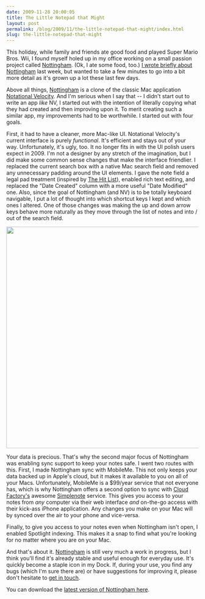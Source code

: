 ```yaml
---
date: 2009-11-28 20:00:05
title: The Little Notepad that Might
layout: post
permalink: /blog/2009/11/the-little-notepad-that-might/index.html
slug: the-little-notepad-that-might
---
```

This holiday, while family and friends ate good food and played Super Mario Bros. Wii, I found myself holed up in my office working on a small passion project called <a href="http://clickontyler.com/nottingham/">Nottingham</a>. (Ok, I ate some food, too.) <a href="http://clickontyler.com/blog/2009/11/nottingham-a-simple-note-taking-app-for-mac-os-x/">I wrote briefly about Nottingham</a> last week, but wanted to take a few minutes to go into a bit more detail as it's grown up a lot these last few days.

Above all things, <a href="http://clickontyler.com/nottingham/">Nottingham</a> is a clone of the classic Mac application <a href="http://notational.net/">Notational Velocity</a>. And I'm serious when I say that -- I didn't start out to write an app <em>like</em> NV, I started out with the intention of literally copying what they had created and then improving upon it. To merit creating such a similar app, my improvements had to be worthwhile. I started out with four goals.

First, it had to have a cleaner, more Mac-like UI. Notational Velocity's current interface is purely <em>functional</em>. It's efficient and stays out of your way. Unfortunately, it's ugly, too. It no longer fits in with the UI polish users expect in 2009. I'm not a designer by any stretch of the imagination, but I did make some common sense changes that make the interface friendlier. I replaced the current search box with a native Mac search field and removed any unnecessary padding around the UI elements. I gave the note field a legal pad treatment (inspired by <a href="http://www.potionfactory.com/thehitlist/">The Hit List</a>), enabled rich text editing, and replaced the "Date Created" column with a more useful "Date Modified" one. Also, since the goal of Nottingham (and NV) is to be totally keyboard navigable, I put a lot of thought into which shortcut keys I kept and which ones I altered. One of those changes was making the up and down arrow keys behave more naturally as they move through the list of notes and into / out of the search field.

<a href="http://clickontyler.com/nottingham/download/"><img alt="" src="{{ site.cdn_url }}/blog/nottingham-ss1.png" title="Nottingham Screenshot" width="580" height="581" /></a>

Your data is precious. That's why the second major focus of Nottingham was enabling sync support to keep your notes safe. I went two routes with this. First, I made Nottingham sync with MobileMe. This not only keeps your data backed up in Apple's cloud, but it makes it available to you on all of your Macs. Unfortunately, MobileMe is a $99/year service that not everyone has, which is why Nottingham offers a second option to sync with <a href="http://cloud-factory.com/">Cloud Factory's</a> awesome <a href="http://simplenoteapp.com/">Simplenote</a> service. This gives you access to your notes from <em>any</em> computer via their web interface <em>and</em> on-the-go access with their kick-ass iPhone application. Any changes you make on your Mac will by synced over the air to your phone and vice-versa.

Finally, to give you access to your notes even when Nottingham isn't open, I enabled Spotlight indexing. This makes it a snap to find what you're looking for no matter where you are on your Mac.

And that's about it. <a href="http://clickontyler.com/nottingham/">Nottingham</a> is still very much a work in progress, but I think you'll find it's already stable and useful enough for everyday use. It's quickly become a staple icon in my Dock. If, during your use, you find any bugs (which I'm sure there are) or have suggestions for improving it, please don't hesitate to <a href="http://clickontyler.com/contact/">get in touch</a>.

You can download the <a href="http://clickontyler.com/nottingham/download/">latest version of Nottingham here</a>.